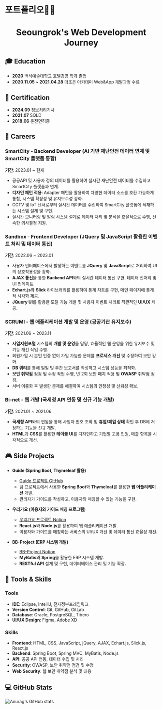 # 포트폴리오🧑‍💻

<h1 align="center">Seoungrok's Web Development Journey</h1>

## 🎓 Education
- **2020** 백석예술대학교 호텔경영 학과 졸업
- **2020.11.05 ~ 2021.04.28** 더조은 아카데미 Web&App 개발과정 수료

## 🪪 Certification
- **2024.09** 정보처리기사
- **2021.07** SQLD
- **2018.06** 운전면허증

## 🔭 Careers

### **SmartCity - Backend Developer (AI 기반 재난안전 데이터 연계 및 SmartCity 플랫폼 통합)**  
**기간**: 2023.01 ~ 현재
- 공공API 및 사용자 정의 데이터를 활용하여 실시간 재난안전 데이터를 수집하고 SmartCity 플랫폼과 연계.
- **디자인 패턴 적용**: Adapter 패턴을 활용하여 다양한 데이터 소스를 호환 가능하게 통합, 시스템 확장성 및 유지보수성 강화.
- CCTV 및 IoT 센서로부터 실시간 데이터를 수집하여 SmartCity 플랫폼에 적재하는 시스템 설계 및 구현.
- 실시간 모니터링 및 알림 시스템 설계로 데이터 처리 및 분석을 효율적으로 수행, 신속한 의사결정 지원.

### **Sandbox - Frontend Developer (JQuery 및 JavaScript 활용한 이벤트 처리 및 데이터 통신)**
**기간**: 2022.06 ~ 2023.01
- 사용자 인터페이스에서 발생하는 이벤트를 **JQuery** 및 **JavaScript**로 처리하여 UI의 상호작용성을 강화.
- **AJAX 통신**을 통한 **Backend API**와의 실시간 데이터 통신 구현, 데이터 전처리 및 UI 업데이트.
- **Echart.js**와 **Slick** 라이브러리를 활용하여 통계 차트를 구현, 메인 페이지에 통계적 시각화 제공.
- **JQuery UI**를 활용한 모달 기능 개발 및 사용자 이벤트 처리로 직관적인 **UI/UX** 제공.

### **SCRUMI - 웹 애플리케이션 개발 및 운영 (공공기관 유지보수)**
**기간**: 2021.06 ~ 2023.11
- **사업지원포털** 시스템의 **개발 및 운영**을 담당, 효율적인 웹 운영을 위한 유지보수 및 기능 개선 작업 수행.
- 회원가입 시 본인 인증 없이 가입 가능한 문제를 **프로세스 개선** 및 수정하여 보안 강화.
- **DB 쿼리**를 통해 일일 및 주간 보고서를 작성하고 시스템 성능을 최적화.
- **보안 취약점** 점검 및 수정 작업 수행, 년 2회 보안 패치 적용 및 **OWASP** 취약점 점검.
- 서버 이중화 후 발생한 문제를 해결하여 시스템의 안정성 및 신뢰성 확보.

### **Bi-net - 웹 개발 (국세청 API 연동 및 신규 기능 개발)**
**기간**: 2021.01 ~ 2021.06
- **국세청 API**와의 연동을 통해 사업자 번호 조회 및 **휴업/폐업 상태** 확인 후 DB에 저장하는 기능을 신규 개발.
- **HTML**과 **CSS**를 활용한 **테이블 UI**를 디자인하고 기업별 고용 인원, 매출 항목을 시각적으로 개선.

## 🎮 Side Projects

- **Guide (Spring Boot, Thymeleaf 활용)**  
  - [Guide 프로젝트 GitHub](https://github.com/SEOUNGROKSHIN/spring_guide)
  - 팀 프로젝트에서 사용한 **Spring Boot**와 **Thymeleaf**를 활용한 **웹 어플리케이션** 개발.
  - 관리자가 가이드를 작성하고, 이용자와 매칭할 수 있는 기능을 구현.

- **우리가요 (이용자와 가이드 매칭 프로그램)**  
  - [우리가요 프로젝트 Notion](https://www.notion.so/projectshin/15a0b1895b9e4fa7bc2c7758d59ba698)
  - **React.js**와 **Node.js**를 활용하여 웹 애플리케이션 개발.
  - 이용자와 가이드를 매칭하는 서비스의 UI/UX 개선 및 데이터 통신 효율성 개선.

- **BB-Project (ERP 시스템 개발)**  
  - [BB-Project Notion](https://www.notion.so/projectshin/BB-Project-Mybatis-Spring-ea8ec746d4d941668ea3f993f2bc3497)
  - **MyBatis**와 **Spring**을 활용한 ERP 시스템 개발.
  - **RESTful API** 설계 및 구현, 데이터베이스 관리 및 기능 확장.

## 📝 Tools & Skills
### **Tools**
- **IDE**: Eclipse, IntelliJ, 전자정부프레임워크
- **Version Control**: Git, GitHub, GitLab
- **Database**: Oracle, PostgreSQL, Tibero
- **UI/UX Design**: Figma, Adobe XD

### **Skills**
- **Frontend**: HTML, CSS, JavaScript, jQuery, AJAX, Echart.js, Slick.js, React.js
- **Backend**: Spring Boot, Spring MVC, MyBatis, Node.js
- **API**: 공공 API 연동, 데이터 수집 및 처리
- **Security**: OWASP, 보안 취약점 점검 및 수정
- **Web Security**: 웹 보안 취약점 분석 및 대응

## 💻 GitHub Stats
![Anurag's GitHub stats](https://github-readme-stats.vercel.app/api?username=SEOUNGROKSHIN&show_icons=true&theme=shadow_blue)
